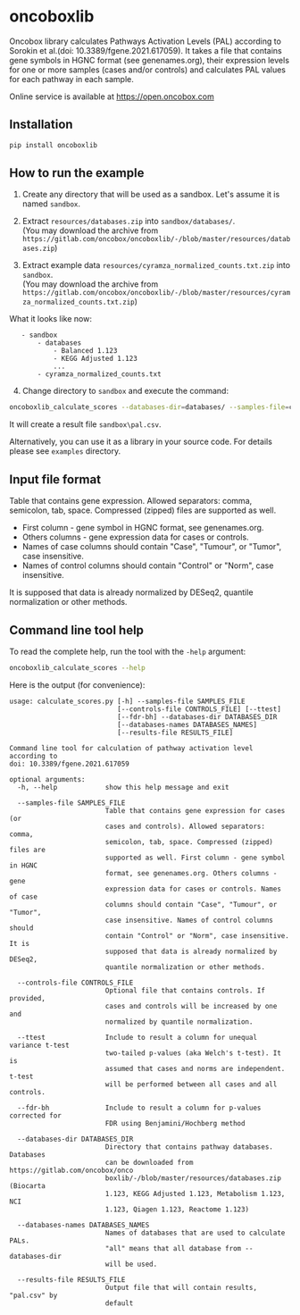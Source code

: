 # oncoboxlib

Oncobox library calculates Pathways Activation Levels (PAL) according to
Sorokin et al.(doi: 10.3389/fgene.2021.617059).
It takes a file that contains gene symbols in HGNC format (see genenames.org),
their expression levels for one or more samples (cases and/or controls)
and calculates PAL values for each pathway in each sample.

Online service is available at https://open.oncobox.com


## Installation

```sh
pip install oncoboxlib
```

## How to run the example

1. Create any directory that will be used as a sandbox. Let's assume it is named `sandbox`.


2. Extract `resources/databases.zip` into `sandbox/databases/`.
  <br> (You may download the archive from 
  `https://gitlab.com/oncobox/oncoboxlib/-/blob/master/resources/databases.zip`)
  

3. Extract example data `resources/cyramza_normalized_counts.txt.zip` into `sandbox`.
  <br> (You may download the archive from 
  `https://gitlab.com/oncobox/oncoboxlib/-/blob/master/resources/cyramza_normalized_counts.txt.zip`)
  

What it looks like now:
```
   - sandbox
       - databases
           - Balanced 1.123
           - KEGG Adjusted 1.123
           ...
       - cyramza_normalized_counts.txt  
```

4. Change directory to `sandbox` and execute the command:
```sh
oncoboxlib_calculate_scores --databases-dir=databases/ --samples-file=cyramza_normalized_counts.txt
```
It will create a result file `sandbox\pal.csv`.


Alternatively, you can use it as a library in your source code.
For details please see `examples` directory.


## Input file format

Table that contains gene expression.
Allowed separators: comma, semicolon, tab, space.
Compressed (zipped) files are supported as well.

- First column - gene symbol in HGNC format, see genenames.org.
- Others columns - gene expression data for cases or controls.
- Names of case columns should contain "Case", "Tumour", or "Tumor", case insensitive.
- Names of control columns should contain "Control" or "Norm", case insensitive.

It is supposed that data is already normalized by DESeq2, quantile normalization or other methods.


## Command line tool help

To read the complete help, run the tool with the `-help` argument:
```sh
oncoboxlib_calculate_scores --help
```

Here is the output (for convenience):
```
usage: calculate_scores.py [-h] --samples-file SAMPLES_FILE
                           [--controls-file CONTROLS_FILE] [--ttest]
                           [--fdr-bh] --databases-dir DATABASES_DIR
                           [--databases-names DATABASES_NAMES]
                           [--results-file RESULTS_FILE]

Command line tool for calculation of pathway activation level according to
doi: 10.3389/fgene.2021.617059

optional arguments:
  -h, --help            show this help message and exit
                        
  --samples-file SAMPLES_FILE
                        Table that contains gene expression for cases (or
                        cases and controls). Allowed separators: comma,
                        semicolon, tab, space. Compressed (zipped) files are
                        supported as well. First column - gene symbol in HGNC
                        format, see genenames.org. Others columns - gene
                        expression data for cases or controls. Names of case
                        columns should contain "Case", "Tumour", or "Tumor",
                        case insensitive. Names of control columns should
                        contain "Control" or "Norm", case insensitive. It is
                        supposed that data is already normalized by DESeq2,
                        quantile normalization or other methods.
                        
  --controls-file CONTROLS_FILE
                        Optional file that contains controls. If provided,
                        cases and controls will be increased by one and
                        normalized by quantile normalization.
                        
  --ttest               Include to result a column for unequal variance t-test
                        two-tailed p-values (aka Welch's t-test). It is
                        assumed that cases and norms are independent. t-test
                        will be performed between all cases and all controls.
                        
  --fdr-bh              Include to result a column for p-values corrected for
                        FDR using Benjamini/Hochberg method
                        
  --databases-dir DATABASES_DIR
                        Directory that contains pathway databases. Databases
                        can be downloaded from https://gitlab.com/oncobox/onco
                        boxlib/-/blob/master/resources/databases.zip (Biocarta
                        1.123, KEGG Adjusted 1.123, Metabolism 1.123, NCI
                        1.123, Qiagen 1.123, Reactome 1.123)
                        
  --databases-names DATABASES_NAMES
                        Names of databases that are used to calculate PALs.
                        "all" means that all database from --databases-dir
                        will be used.
                        
  --results-file RESULTS_FILE
                        Output file that will contain results, "pal.csv" by
                        default            
```
